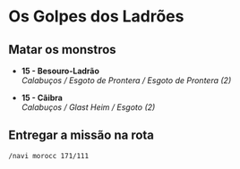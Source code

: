 # Os Golpes dos Ladrões

## Matar os monstros

<ul>
  <li>
    <p>
      <b>15 - Besouro-Ladrão</b><br>
      <i>Calabuços / Esgoto de Prontera / Esgoto de Prontera (2)</i>
    </p>
  </li>
  <li>
    <p>
      <b>15 - Cãibra</b><br>
      <i>Calabuços / Glast Heim / Esgoto (2)</i>
    </p>
  </li>
</ul>

## Entregar a missão na rota

```
/navi morocc 171/111
```
